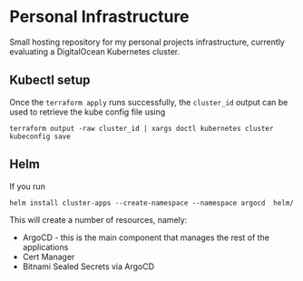 # Personal Infrastructure

Small hosting repository for my personal projects infrastructure, currently evaluating a DigitalOcean Kubernetes cluster.

## Kubectl setup

Once the `terraform apply` runs successfully, the `cluster_id` output can be used to retrieve the kube config file using

    terraform output -raw cluster_id | xargs doctl kubernetes cluster kubeconfig save

## Helm

If you run

    helm install cluster-apps --create-namespace --namespace argocd  helm/

This will create a number of resources, namely:

* ArgoCD - this is the main component that manages the rest of the applications
* Cert Manager
* Bitnami Sealed Secrets via ArgoCD